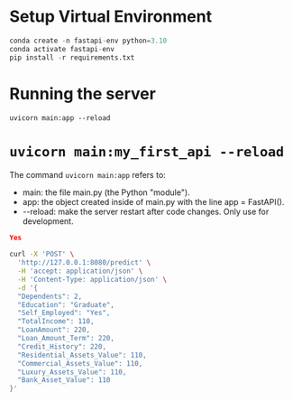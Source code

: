 # Setup Virtual Environment

```python
conda create -n fastapi-env python=3.10
conda activate fastapi-env
pip install -r requirements.txt
```

# Running the server
`uvicorn main:app --reload`
# `uvicorn main:my_first_api --reload`

The command `uvicorn main:app` refers to:
- main: the file main.py (the Python "module").
- app: the object created inside of main.py with the line app = FastAPI().
- --reload: make the server restart after code changes. Only use for development.


```json
Yes

```

```bash
curl -X 'POST' \
  'http://127.0.0.1:8080/predict' \
  -H 'accept: application/json' \
  -H 'Content-Type: application/json' \
  -d '{
  "Dependents": 2,
  "Education": "Graduate",
  "Self_Employed": "Yes",
  "TotalIncome": 110,
  "LoanAmount": 220,
  "Loan_Amount_Term": 220,
  "Credit_History": 220,
  "Residential_Assets_Value": 110,
  "Commercial_Assets_Value": 110,
  "Luxury_Assets_Value": 110,
  "Bank_Asset_Value": 110
}'

```
